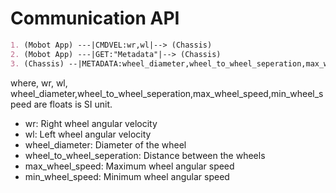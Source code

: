 # Communication API

```mmd
1. (Mobot App) ---|CMDVEL:wr,wl|--> (Chassis)
2. (Mobot App) ---|GET:"Metadata"|--> (Chassis)
3. (Chassis) --|METADATA:wheel_diameter,wheel_to_wheel_seperation,max_wheel_speed,min_wheel_speed|--> (Mobot App)
```

where, wr, wl, wheel_diameter,wheel_to_wheel_seperation,max_wheel_speed,min_wheel_speed are floats is SI unit. 
- wr: Right wheel angular velocity
- wl: Left wheel angular velocity
- wheel_diameter: Diameter of the wheel
- wheel_to_wheel_seperation: Distance between the wheels
- max_wheel_speed: Maximum wheel angular speed
- min_wheel_speed: Minimum wheel angular speed
